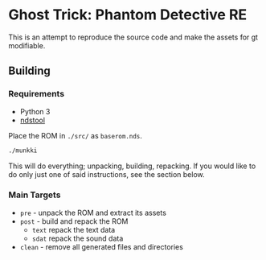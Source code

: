 # Ghost Trick: Phantom Detective RE
This is an attempt to reproduce the source code and make the assets for gt
modifiable.

## Building
### Requirements
* Python 3
* [ndstool](https://github.com/devkitPro/ndstool)

Place the ROM in `./src/` as `baserom.nds`.


```sh
./munkki
```

This will do everything; unpacking, building, repacking. If you would like to
do only just one of said instructions, see the section below.

### Main Targets
* `pre` - unpack the ROM and extract its assets
* `post` - build and repack the ROM
	* `text` repack the text data
	* `sdat` repack the sound data
* `clean` - remove all generated files and directories
